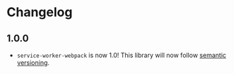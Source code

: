 # Changelog

## 1.0.0

- `service-worker-webpack` is now 1.0! This library will now follow [semantic versioning](https://docs.npmjs.com/about-semantic-versioning).
